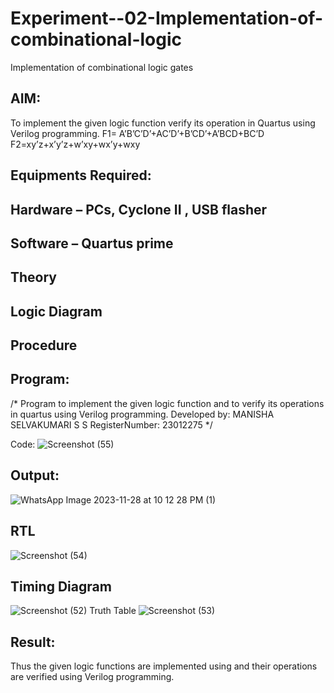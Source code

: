# Experiment--02-Implementation-of-combinational-logic
Implementation of combinational logic gates
 
## AIM:
To implement the given logic function verify its operation in Quartus using Verilog programming.
 F1= A’B’C’D’+AC’D’+B’CD’+A’BCD+BC’D
F2=xy’z+x’y’z+w’xy+wx’y+wxy
 
 
 
## Equipments Required:
## Hardware – PCs, Cyclone II , USB flasher
## Software – Quartus prime


## Theory
 

## Logic Diagram
## Procedure
## Program:
/*
Program to implement the given logic function and to verify its operations in quartus using Verilog programming.
Developed by: MANISHA SELVAKUMARI S S
RegisterNumber: 23012275 
*/

Code:
![Screenshot (55)](https://github.com/MANISHA21SS/Experiment--02-Implementation-of-combinational-logic-/assets/147474298/fa57d585-bc2a-45ee-b9bb-bf67a018e626)

## Output:
![WhatsApp Image 2023-11-28 at 10 12 28 PM (1)](https://github.com/MANISHA21SS/Experiment--02-Implementation-of-combinational-logic-/assets/147474298/ce1a3360-fec9-48c4-a006-ad7fcdc130be)
## RTL
![Screenshot (54)](https://github.com/MANISHA21SS/Experiment--02-Implementation-of-combinational-logic-/assets/147474298/eb5f6fc4-6aa4-4bc5-89d1-70dfb9764389)
## Timing Diagram
![Screenshot (52)](https://github.com/MANISHA21SS/Experiment--02-Implementation-of-combinational-logic-/assets/147474298/717d4754-cb64-433a-8f7c-92743ec04147)
Truth Table
![Screenshot (53)](https://github.com/MANISHA21SS/Experiment--02-Implementation-of-combinational-logic-/assets/147474298/2e247ffa-85e1-4f68-9128-c0f8ea7e4086)

## Result:
Thus the given logic functions are implemented using  and their operations are verified using Verilog programming.
